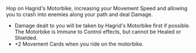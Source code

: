 Hop on Hagrid's Motorbike, increasing your Movement Speed and allowing you to crash into enemies along your path and deal Damage.

- Damage dealt to you will be taken by Hagrid's Motorbike first if possible. The Motorbike is Immune to Control effects, but cannot be Healed or Shielded.
- +2 Movement Cards when you ride on the motorbike.

